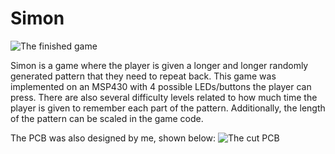 # Simon

![The finished game](images/simon)

Simon is a game where the player is given a longer and longer randomly generated pattern that they need to repeat back. This game was implemented on an MSP430 with 4 possible LEDs/buttons the player can press. There are also several difficulty levels related to how much time the player is given to remember each part of the pattern. Additionally, the length of the pattern can be scaled in the game code.

The PCB was also designed by me, shown below:
![The cut PCB](images/pcb.jpg)
